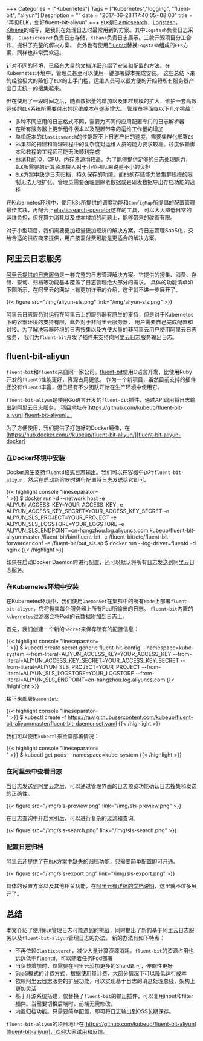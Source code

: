 +++
Categories = ["Kubernetes"]
Tags = ["Kubernetes","logging", "fluent-bit", "aliyun"]
Description = ""
date = "2017-06-28T17:40:05+08:00"
title = "再见ELK，您好fluent-bit-aliyun"
+++
`ELK`是[Elasticsearch][elasticsearch]，[Logstash][logstash]，[Kibana][kibana]的缩写，是我们在处理日志时最常用到的方案。其中`Logstash`负责日志采集，
`Elasticsearch`负责日志存储，`Kibana`负责日志展示。三款开源项目分工合作，提供了完整的解决方案。
此外也有使用[Fluentd][fluentd]替换`Logstash`组成的`EFK`方案，同样也非常受欢迎。

针对不同的环境，已经有大量的文档详细介绍了安装和配置的方法。在Kubernetes环境中，管理员甚至可以使用一键部署脚本完成安装。
这些总结下来的经验极大的降低了`ELK`的上手门槛，运维人员可以很方便的开始将所有服务器产出日志统一的搜集起来。

但在使用了一段时间之后，随着数据量的增加以及集群规模的扩大，维护一套高效运转的`ELK`系统所需要付出的运维成本在逐渐增大。
管理员将面临以下几个挑战：

- 多种不同应用的日志格式不同，需要为不同的应用配置专门的日志解析器
- 在所有服务器上更新组件版本以及配置带来的运维工作量的增加
- 单机版本的`Elasticsearch`的性能跟不上日志产出的速度，需要集群化部署`ES`
- `ES`集群的搭建和管理过程中的复杂度对运维人员的能力要求较高。过度依赖脚本和教程的工程师可能无法顺利完成
- `ES`消耗的IO，CPU，内存资源均较高。为了能够提供足够的日志处理能力，`ELK`所需要的计算资源投入对于小型团队来说是不小的负担
- `ELK`方案中缺少日志归档，持久保存的功能。而`ES`的存储能力受集群规模的限制无法无限扩张。管理员需要面临删除老数据或是研发数据导出存档功能的选择

在Kubernetes环境中，使用k8s所提供的调度功能和`ConfigMap`所提倡的配置管理最佳实践，再配合上[elasticsearch-operator][elasticsearch-operator]这样的工具，
可以大大降低日常的运维负担，但在算力消耗以及成本增加的问题上，能够带来的改善有限。

对于小型项目，我们需要更加轻量更加经济的解决方案，将日志管理SaaS化，交给合适的供应商来提供，用户按需付费可能是更适合的解决方案。

## 阿里云日志服务

[阿里云提供的日志服务][aliyun-sis]是一套完整的日志管理解决方案。它提供的搜集、消费、存储、查询、归档等功能基本覆盖了日志管理绝大部分的需求。
具体的功能清单如下图所示，在阿里云的网站上有更加详细的介绍，这里就不进一步展开了。

{{< figure src="/img/aliyun-sls.png" link="/img/aliyun-sls.png" >}}

阿里云日志服务对运行在阿里云上的服务器有原生的支持，但是对于Kubernetes下的容器环境的支持有限，此外对于非阿里云服务器，
用户需要自己完成配置和对接。为了解决容器环境的日志搜集以及方便大量的非阿里云用户使用阿里云日志服务，
我们为`fluent-bit`开发了插件来支持向阿里云日志服务输出日志。

## fluent-bit-aliyun

`fluent-bit`和`fluentd`来自同一家公司。[fluent-bit][fluent-bit]使用C语言开发，比使用Ruby开发的`fluentd`性能更好，资源占用更低。
作为一个新项目，虽然目前支持的插件还没有`fluentd`丰富，但已经有不少团队开始在生产环境中使用它。

`fluent-bit-aliyun`是使用Go语言开发的`fluent-bit`插件，通过API调用将日志输出到阿里云日志服务。
项目地址在[https://github.com/kubeup/fluent-bit-aliyun][fluent-bit-aliyun]。

为了方便使用，我们提供了打包好的Docker镜像，在[https://hub.docker.com/r/kubeup/fluent-bit-aliyun/][fluent-bit-aliyun-docker]

### 在Docker环境中安装

Docker原生支持`fluentd`格式日志输出。我们可以在容器中运行`fluent-bit-aliyun`，然后在启动新容器时进行配置将日志发送给它即可。

{{< highlight console "lineseparator=<br>" >}}
$ docker run -d --network host -e ALIYUN_ACCESS_KEY=YOUR_ACCESS_KEY -e ALIYUN_ACCESS_KEY_SECRET=YOUR_ACCESS_KEY_SECRET -e ALIYUN_SLS_PROJECT=YOUR_PROJECT -e ALIYUN_SLS_LOGSTORE=YOUR_LOGSTORE -e ALIYUN_SLS_ENDPOINT=cn-hangzhou.log.aliyuncs.com kubeup/fluent-bit-aliyun:master /fluent-bit/bin/fluent-bit -c /fluent-bit/etc/fluent-bit-forwarder.conf -e /fluent-bit/out_sls.so
$ docker run --log-driver=fluentd -d nginx
{{< /highlight >}}

如果在启动Docker Daemon时进行配置，还可以默认将所有日志发送到阿里云日志服务。

### 在Kubernetes环境中安装

在Kubernetes环境中，我们使用`DaemonSet`在集群中的所有`Node`上部署`fluent-bit-aliyun`，它将搜集每台服务器上所有Pod所输出的日志。
`fluent-bit`内置的`kubernetes`过滤器会将Pod的元数据附加到日志上。

首先，我们创建一个新的`Secret`来保存所有的配置信息：

{{< highlight console "lineseparator=<br>" >}}
$ kubectl create secret generic fluent-bit-config --namespace=kube-system --from-literal=ALIYUN_ACCESS_KEY=YOUR_ACCESS_KEY --from-literal=ALIYUN_ACCESS_KEY_SECRET=YOUR_ACCESS_KEY_SECRET --from-literal=ALIYUN_SLS_PROJECT=YOUR_PROJECT --from-literal=ALIYUN_SLS_LOGSTORE=YOUR_LOGSTORE --from-literal=ALIYUN_SLS_ENDPOINT=cn-hangzhou.log.aliyuncs.com
{{< /highlight >}}

接下来部署`DaemonSet`:

{{< highlight console "lineseparator=<br>" >}}
$ kubectl create -f https://raw.githubusercontent.com/kubeup/fluent-bit-aliyun/master/fluent-bit-daemonset.yaml
{{< /highlight >}}

我们可以使用`kubectl`来检查部署情况：

{{< highlight console "lineseparator=<br>" >}}
$ kubectl get pods --namespace=kube-system
{{< /highlight >}}

### 在阿里云中查看日志

当日志发送到阿里云之后，可以通过管理界面的日志预览功能确认日志搜集和发送的正确性。

{{< figure src="/img/sls-preview.png" link="/img/sls-preview.png" >}}

在日志查询中开启索引后，可以进行复杂的过滤和查询。

{{< figure src="/img/sls-search.png" link="/img/sls-search.png" >}}

### 配置日志归档

阿里云还提供了在`ELK`方案中缺失的归档功能，只需要简单配置即可开通。

{{< figure src="/img/sls-export.png" link="/img/sls-export.png" >}}

具体的设置方案以及其他相关功能，在[阿里云有详细的文档说明][sls-doc]，这里就不过多展开了。

## 总结

本文介绍了使用`ELK`管理日志可能遇到的挑战，同时提出了新的基于阿里云日志服务以及`fluent-bit-aliyun`管理日志的办法。
新的办法有如下特点：

- 不再依赖`Elasticsearch`，减少大量计算资源消耗。`fluent-bit`的资源占用也远远低于`fluentd`，可以随着任务Pod部署
- 当负载增加时，仅需要在阿里云添加更多的Shard即可，伸缩性更好
- SaaS模式的计费方式，根据使用量计费，大部分情况下可以降低运行成本
- 依赖阿里云日志服务的扩展功能，可以实现基于日志的消息处理总线，架构上更加灵活
- 基于开源系统搭建，仅替换了`fluent-bit`的输出插件，可以复用input和filter插件。当需要切换后端时，前端无需修改。
- 内置归档功能。只需要简单配置，即可将日志输出到OSS长期保存。

`fluent-bit-aliyun`的项目地址在[https://github.com/kubeup/fluent-bit-aliyun][fluent-bit-aliyun]，欢迎大家试用和反馈。

[elasticsearch]: https://www.elastic.co/products/elasticsearch
[logstash]: https://www.elastic.co/products/logstash
[kibana]: https://www.elastic.co/products/kibana
[fluentd]: http://www.fluentd.org/
[fluent-bit]: http://fluentbit.io/
[fluent-bit-aliyun]: https://github.com/kubeup/fluent-bit-aliyun
[elasticsearch-operator]: https://github.com/upmc-enterprises/elasticsearch-operator
[fluent-bit-aliyun-docker]: https://hub.docker.com/r/kubeup/fluent-bit-aliyun/
[sls-doc]: https://help.aliyun.com/document_detail/48869.html
[aliyun-sis]: https://www.aliyun.com/product/sls
